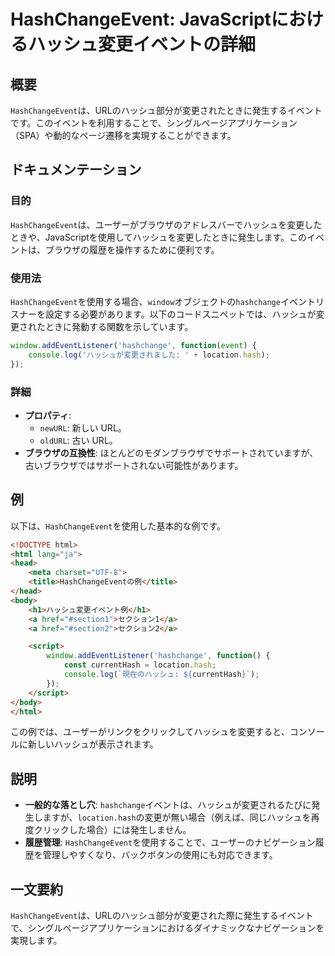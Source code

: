 <!--
Meta Description: # HashChangeEvent: JavaScriptにおけるハッシュ変更イベントの詳細 ## 概要 `HashChangeEvent`は、URLのハッシュ部分が変更されたときに発生するイベントです。このイベントを利用することで、シングルページアプリケーション（SPA）や動的なページ遷移を実現す...
Meta Keywords: hashchangeevent, hashchange, html, window, location
-->

# HashChangeEvent: JavaScriptにおけるハッシュ変更イベントの詳細

## 概要
`HashChangeEvent`は、URLのハッシュ部分が変更されたときに発生するイベントです。このイベントを利用することで、シングルページアプリケーション（SPA）や動的なページ遷移を実現することができます。

## ドキュメンテーション
### 目的
`HashChangeEvent`は、ユーザーがブラウザのアドレスバーでハッシュを変更したときや、JavaScriptを使用してハッシュを変更したときに発生します。このイベントは、ブラウザの履歴を操作するために便利です。

### 使用法
`HashChangeEvent`を使用する場合、`window`オブジェクトの`hashchange`イベントリスナーを設定する必要があります。以下のコードスニペットでは、ハッシュが変更されたときに発動する関数を示しています。

```javascript
window.addEventListener('hashchange', function(event) {
    console.log('ハッシュが変更されました: ' + location.hash);
});
```

### 詳細
- **プロパティ**:
  - `newURL`: 新しい URL。
  - `oldURL`: 古い URL。
- **ブラウザの互換性**: ほとんどのモダンブラウザでサポートされていますが、古いブラウザではサポートされない可能性があります。

## 例
以下は、`HashChangeEvent`を使用した基本的な例です。

```html
<!DOCTYPE html>
<html lang="ja">
<head>
    <meta charset="UTF-8">
    <title>HashChangeEventの例</title>
</head>
<body>
    <h1>ハッシュ変更イベント例</h1>
    <a href="#section1">セクション1</a>
    <a href="#section2">セクション2</a>

    <script>
        window.addEventListener('hashchange', function() {
            const currentHash = location.hash;
            console.log(`現在のハッシュ: ${currentHash}`);
        });
    </script>
</body>
</html>
```

この例では、ユーザーがリンクをクリックしてハッシュを変更すると、コンソールに新しいハッシュが表示されます。

## 説明
- **一般的な落とし穴**: `hashchange`イベントは、ハッシュが変更されるたびに発生しますが、`location.hash`の変更が無い場合（例えば、同じハッシュを再度クリックした場合）には発生しません。
- **履歴管理**: `HashChangeEvent`を使用することで、ユーザーのナビゲーション履歴を管理しやすくなり、バックボタンの使用にも対応できます。

## 一文要約
`HashChangeEvent`は、URLのハッシュ部分が変更された際に発生するイベントで、シングルページアプリケーションにおけるダイナミックなナビゲーションを実現します。